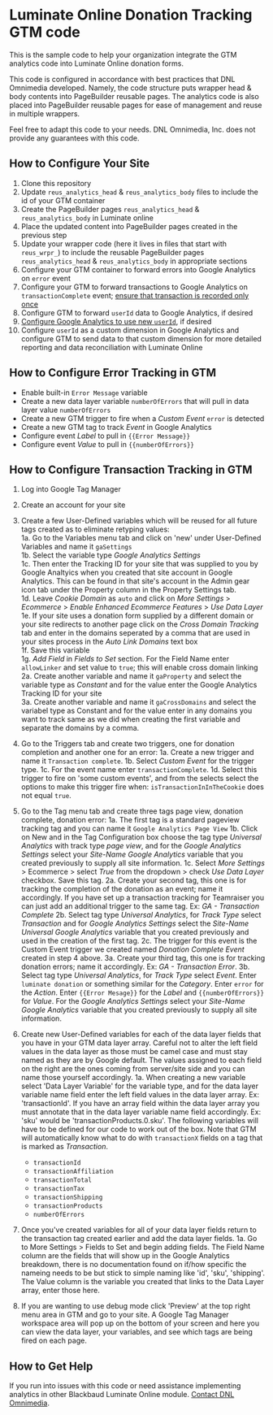 # Luminate Online Donation Tracking GTM code

This is the sample code to help your organization integrate the GTM analytics code into Luminate Online donation forms. 

This code is configured in accordance with best practices that DNL Omnimedia developed. Namely, the code structure puts wrapper head & body contents into PageBuilder reusable pages. The analytics code is also placed into PageBuilder reusable pages for ease of management and reuse in multiple wrappers.

Feel free to adapt this code to your needs. DNL Omnimedia, Inc. does not provide any guarantees with this code. 

## How to Configure Your Site
1. Clone this repository
2. Update `reus_analytics_head` & `reus_analytics_body` files to include the id of your GTM container
3. Create the PageBuilder pages `reus_analytics_head` & `reus_analytics_body`  in Luminate online
4. Place the updated content into PageBuilder pages created in the previous step
5. Update your wrapper code (here it lives in files that start with `reus_wrpr_`) to include the reusable PageBuilder pages `reus_analytics_head` & `reus_analytics_body` in appropriate sections
6. Configure your GTM container to forward errors into Google Analytics on `error` event
7. Configure your GTM to forward transactions to Google Analytics on `transactionComplete` event; [ensure that transaction is recorded only once](https://www.simoahava.com/gtm-tips/prevent-repeat-transactions/)
8. Configure GTM to forward `userId` data to Google Analytics, if desired
9. [Configure Google Analytics to use new `userId`](https://www.optimizesmart.com/google-analytics-user-id-explained/), if desired
10. Configure `userId` as a custom dimension in Google Analytics and configure GTM to send data to that custom dimension for more detailed reporting and data reconciliation with Luminate Online

## How to Configure Error Tracking in GTM
* Enable built-in `Error Message` variable
* Create a new data layer variable `numberOfErrors` that will pull in data layer value `numberOfErrors`
* Create a new GTM trigger to fire when a _Custom Event_ `error` is detected
* Create a new GTM tag to track _Event_ in Google Analytics
* Configure event _Label_ to pull in `{{Error Message}}`
* Configure event _Value_ to pull in `{{numberOfErrors}}`

## How to Configure Transaction Tracking in GTM
1. Log into Google Tag Manager
2. Create an account for your site
3. Create a few User-Defined variables which will be reused for all future tags created as to eliminate retyping values:  
  1a. Go to the Variables menu tab and click on 'new' under User-Defined Variables and name it `gaSettings`  
  1b. Select the variable type _Google Analytics Settings_  
  1c. Then enter the Tracking ID for your site that was supplied to you by Google Analtyics when you created that site account in Google Analytics. This can be found in that site's account in the Admin gear icon tab under the Property column in the Property Settings tab.  
  1d. Leave _Cookie Domain_ as `auto` and click on _More Settings_ > _Ecommerce_ > _Enable Enhanced Ecommerce Features_ > _Use Data Layer_  
  1e. If your site uses a donation form supplied by a different domain or your site redirects to another page click on the _Cross Domain Tracking_ tab and enter in the domains seperated by a comma that are used in your sites process in the _Auto Link Domains_ text box  
  1f. Save this variable  
  1g. _Add Field_ in _Fields to Set_ section. For the Field Name enter `allowLinker` and set value to `true`; this will enable cross domain linking  
  2a. Create another variable and name it `gaProperty` and select the variable type as _Constant_ and for the value enter the Google Analytics Tracking ID for your site  
  3a. Create another variable and name it `gaCrossDomains` and select the variabel type as Constant and for the value enter in any domains you want to track same as we did when creating the first variable and separate the domains by a comma. 
4. Go to the Triggers tab and create two triggers, one for donation completion and another one for an error:
 1a. Create a new trigger and name it `Transaction complete`.
 1b. Select _Custom Event_ for the trigger type.
 1c. For the event name enter `transactionComplete`.
 1d. Select this trigger to fire on 'some custom events', and from the selects select the options to make this trigger fire when: `isTransactionInInTheCookie` does not equal `true`.
5. Go to the Tag menu tab and create three tags page view, donation complete, donation error:
 1a. The first tag is a standard pageview tracking tag and you can name it `Google Analytics Page View`
 1b. Click on New and in the Tag Configuration box choose the tag type _Universal Analytics_ with track type _page view_, and for the _Google Analytics Settings_ select your _Site-Name Google Analytics_ variable that you created previously to supply all site information.
 1c. Select _More Settings_ > Ecommerce  > select _True_ from the dropdown > check _Use Data Layer_ checkbox. Save this tag.
 2a. Create your second tag, this one is for tracking the completion of the donation as an event; name it accordingly. If you have set up a transaction tracking for Teamraiser you can just add an additional trigger to the same tag.
 Ex: _GA - Transaction Complete_
 2b. Select tag type _Universal Analytics_, for _Track Type_ select _Transaction_ and for _Google Analytics Settings_ select the  _Site-Name Universal Google Analytics_ variable that you created previously and used in the creation of the first tag.
 2c. The trigger for this event is the Custom Event trigger we created named _Donation Complete Event_ created in step 4 above.
 3a. Create your third tag, this one is for tracking donation errors; name it accordingly.  Ex: _GA - Transaction Error_.
 3b. Select tag type _Universal Analytics_, for _Track Type_ select _Event_. Enter `luminate donation` or something similar for the _Category_. Enter `error` for the _Action_. Enter `{{Error Mesage}}` for the _Label_ and `{{numberOfErrors}}` for _Value_. For the _Google Analytics Settings_ select your _Site-Name Google Analytics_ variable that you created previously to supply all site information.

6. Create new User-Defined variables for each of the data layer fields that you have in your GTM data layer array.
 Careful not to alter the left field values in the data layer as those must be camel case and must stay named as they are by Google default.
 The values assigned to each field on the right are the ones coming from server/site side and you can name those yourself accordingly.
 1a. When creating a new variable select 'Data Layer Variable' for the variable type, and for the data layer variable name field enter
 the left field values in the data layer array. Ex: 'transactionId'. If you have an array field within the data layer array you must annotate that in the data layer variable name field accordingly. Ex: 'sku' would be 'transactionProducts.0.sku'. The following variables will have to be defined for our code to work out of the box. Note that GTM will automatically know what to do with `transactionX` fields on a tag that is marked as _Transaction_.
    - `transactionId`
    - `transactionAffiliation`
    - `transactionTotal`
    - `transactionTax`
    - `transactionShipping`
    - `transactionProducts`
    - `numberOfErrors`
7. Once you've created variables for all of your data layer fields return to the transaction tag created earlier and add the data layer fields.
 1a. Go to More Settings > Fields to Set  and begin adding fields. The Field Name column are the fields that will show up in the Google Analytics breakdown, there is no documentation found on if/how specific the nameing needs to be but stick to simple naming like 'id', 'sku', 'shipping'.
 The Value column is the variable you created that links to the Data Layer array, enter those here.
8. If you are wanting to use debug mode click 'Preview' at the top right menu area in GTM and go to your site.
 A Google Tag Manager workspace area will pop up on the bottom of your screen and here you can view the data layer, your variables, and see which tags are being fired on each page.

## How to Get Help
If you run into issues with this code or need assistance implementing analytics in other Blackbaud Luminate Online module. [Contact DNL Omnimedia](https://www.dnlomnimedia.com/contact/?utm_source=github&utm_medium=web&utm_campaign=bbdevconference).
